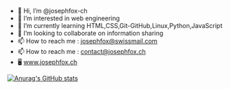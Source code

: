 - 👋 Hi, I’m @josephfox-ch
- 👀 I’m interested in web engineering
- 🌱 I’m currently learning HTML,CSS,Git-GitHub,Linux,Python,JavaScript
- 💞️ I’m looking to collaborate on information sharing
- 📫 How to reach me : josephfox@swissmail.com
- 📫 How to reach me : contact@josephfox.ch
- 🖥️ www.josephfox.ch
  
[![Anurag's GitHub stats](https://github-readme-stats.vercel.app/api?username=josephfox-ch)](https://github.com/anuraghazra/github-readme-stats)

<!---
josephfox-ch/josephfox-ch is a ✨ special ✨ repository because its `README.md` (this file) appears on your GitHub profile.
You can click the Preview link to take a look at your changes.
--->
